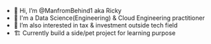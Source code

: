 - 👋 Hi, I’m @ManfromBehind1 aka Ricky
- 🔭 I'm a Data Science(Engineering) & Cloud Engineering practitioner
- 👀 I’m also interested in tax & investment outside tech field
- 🏗️ Currently build a side/pet project for learning purpose

<!---
ManfromBehind1/ManfromBehind1 is a ✨ special ✨ repository because its `README.md` (this file) appears on your GitHub profile.
You can click the Preview link to take a look at your changes.
--->
